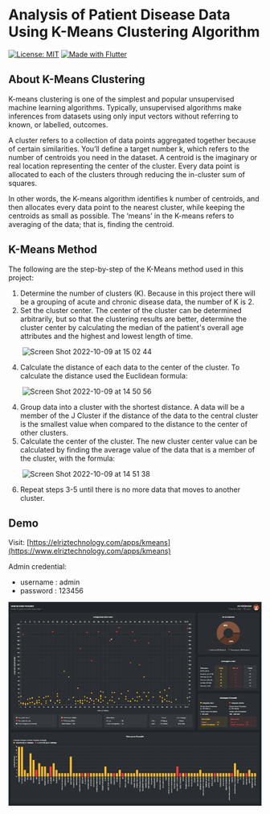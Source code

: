 # Analysis of Patient Disease Data Using K-Means Clustering Algorithm
[![License: MIT](https://img.shields.io/badge/license-MIT-orange)](./LICENSE)
[![Made with Flutter](https://img.shields.io/badge/made%20with-Flutter-blue)](https://flutter.dev/)


## About K-Means Clustering

K-means clustering is one of the simplest and popular unsupervised machine learning algorithms. Typically, unsupervised algorithms make inferences from datasets using only input vectors without referring to known, or labelled, outcomes.

A cluster refers to a collection of data points aggregated together because of certain similarities. You’ll define a target number k, which refers to the number of centroids you need in the dataset. A centroid is the imaginary or real location representing the center of the cluster. Every data point is allocated to each of the clusters through reducing the in-cluster sum of squares.

In other words, the K-means algorithm identifies k number of centroids, and then allocates every data point to the nearest cluster, while keeping the centroids as small as possible. The ‘means’ in the K-means refers to averaging of the data; that is, finding the centroid.

## K-Means Method

The following are the step-by-step of the K-Means method used in this project:

1.	Determine the number of clusters (K). Because in this project there will be a grouping of acute and chronic disease data, the number of K is 2.
2.	Set the cluster center. The center of the cluster can be determined arbitrarily, but so that the clustering results are better, determine the cluster center by calculating the median of the patient's overall age attributes and the highest and lowest length of time.

&nbsp;&nbsp;&nbsp;&nbsp;&nbsp;&nbsp; ![Screen Shot 2022-10-09 at 15 02 44](https://user-images.githubusercontent.com/36381584/194745133-b1adf148-51c8-4bfe-9323-d3491f97a0d1.png)

4.	Calculate the distance of each data to the center of the cluster. To calculate the distance used the Euclidean formula:

&nbsp;&nbsp;&nbsp;&nbsp;&nbsp;&nbsp; ![Screen Shot 2022-10-09 at 14 50 56](https://user-images.githubusercontent.com/36381584/194744656-fabc0b73-2cdf-450e-871f-f1743e6f2d7f.png)

4.  Group data into a cluster with the shortest distance. A data will be a member of the J Cluster if the distance of the data to the central cluster is the smallest value when compared to the distance to the center of other clusters.
5.  Calculate the center of the cluster. The new cluster center value can be calculated by finding the average value of the data that is a member of the cluster, with the formula:

&nbsp;&nbsp;&nbsp;&nbsp;&nbsp;&nbsp; ![Screen Shot 2022-10-09 at 14 51 38](https://user-images.githubusercontent.com/36381584/194744667-7d4699e8-a0e1-47a4-882b-6dbd5a8d5352.png)

6.  Repeat steps 3-5 until there is no more data that moves to another cluster.

## Demo

Visit: [https://elriztechnology.com/apps/kmeans](https://www.elriztechnology.com/apps/kmeans)

Admin credential:

- username : admin
- password : 123456

![Screenshot](./screenshoots/main.png)
